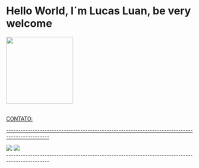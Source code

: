 # Hello World, I´m Lucas Luan, be very welcome
<table>
  <a href="https://github.com/Lucas8181luan">
  <img height="180em" src="https://github-readme-stats.vercel.app/api?username=Lucas8181luan&show_icons=true&theme=tokyonight&include_all_commits=true&count_private=true"/>
</table>
CONTATO:<p>
------------------------------------------------------------------------------------------------
<div> 
   <a href="mailto:luanpocket1234@gmail.com"><img src="https://img.shields.io/badge/-Gmail-%23333?style=for-the-badge&logo=gmail&logoColor=white" target="_blank"></a>
   <a href="https://www.linkedin.com/in/lucas-luan-449267300/" target="_blank"><img src="https://img.shields.io/badge/-LinkedIn-%230077B5?style=for-the-badge&logo=linkedin&logoColor=white" target="_blank"></a> 
</div>
------------------------------------------------------------------------------------------------
